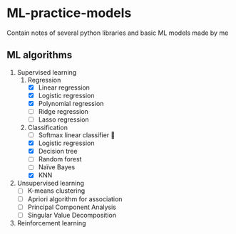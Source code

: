 # ML-practice-models
Contain notes of several python libraries and basic ML models made by me

## ML algorithms
1. Supervised learning  
    1. Regression
        - [x] Linear regression  
        - [x] Logistic regression  
        - [x] Polynomial regression  
        - [ ] Ridge regression  
        - [ ] Lasso regression
    2. Classification  
        - [ ] Softmax linear classifier :construction:
        - [x] Logistic regression  
        - [x] Decision tree  
        - [ ] Random forest 
        - [ ] Naïve Bayes  
        - [x] KNN  
2. Unsupervised learning
    - [ ] K-means clustering
    - [ ] Apriori algorithm for association
    - [ ] Principal Component Analysis
    - [ ] Singular Value Decomposition  
3. Reinforcement learning
